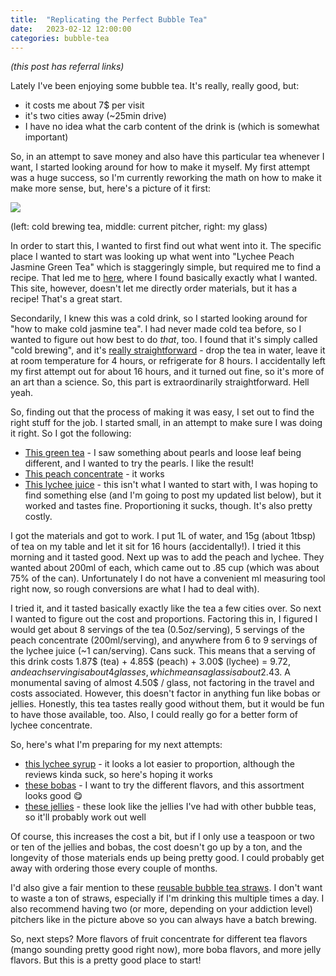 ```yaml
---
title:  "Replicating the Perfect Bubble Tea"
date:   2023-02-12 12:00:00
categories: bubble-tea
---
```


_(this post has referral links)_

Lately I've been enjoying some bubble tea. It's really, really good, but:

- it costs me about 7$ per visit
- it's two cities away (~25min drive)
- I have no idea what the carb content of the drink is (which is somewhat important)

So, in an attempt to save money and also have this particular tea whenever I want, I started looking around for how to make it myself. My first attempt was a huge success, so I'm currently reworking the math on how to make it make more sense, but, here's a picture of it first:

![](https://i.imgur.com/eg1cybf.jpg)

(left: cold brewing tea, middle: current pitcher, right: my glass)

In order to start this, I wanted to first find out what went into it. The specific place I wanted to start was looking up what went into "Lychee Peach Jasmine Green Tea" which is staggeringly simple, but required me to find a recipe. That led me to [here](https://www.sunnysyrup.com/recipe-peach-lychee-green-tea-with-colorful-coconut-jelly.html), where I found basically exactly what I wanted. This site, however, doesn't let me directly order materials, but it has a recipe! That's a great start.

Secondarily, I knew this was a cold drink, so I started looking around for "how to make cold jasmine tea". I had never made cold tea before, so I wanted to figure out how best to do _that_, too. I found that it's simply called "cold brewing", and it's [really straightforward](https://www.bestleaftea.com/blogs/story/how-to-cold-brew-jasmine-tea) - drop the tea in water, leave it at room temperature for 4 hours, or refrigerate for 8 hours. I accidentally left my first attempt out for about 16 hours, and it turned out fine, so it's more of an art than a science. So, this part is extraordinarily straightforward. Hell yeah.

So, finding out that the process of making it was easy, I set out to find the right stuff for the job. I started small, in an attempt to make sure I was doing it right. So I got the following:

- [This green tea](https://amzn.to/414Z8y2) - I saw something about pearls and loose leaf being different, and I wanted to try the pearls. I like the result!
- [This peach concentrate](https://amzn.to/3k0WyrV) - it works
- [This lychee juice](https://amzn.to/3k0ijbx) - this isn't what I wanted to start with, I was hoping to find something else (and I'm going to post my updated list below), but it worked and tastes fine. Proportioning it sucks, though. It's also pretty costly.

I got the materials and got to work. I put 1L of water, and 15g (about 1tbsp) of tea on my table and let it sit for 16 hours (accidentally!). I tried it this morning and it tasted good. Next up was to add the peach and lychee. They wanted about 200ml of each, which came out to .85 cup (which was about 75% of the can). Unfortunately I do not have a convenient ml measuring tool right now, so rough conversions are what I had to deal with).

I tried it, and it tasted basically exactly like the tea a few cities over. So next I wanted to figure out the cost and proportions. Factoring this in, I figured I would get about 8 servings of the tea (0.5oz/serving), 5 servings of the peach concentrate (200ml/serving), and anywhere from 6 to 9 servings of the lychee juice (~1 can/serving). Cans suck. This means that a serving of this drink costs 1.87$ (tea) + 4.85$ (peach) + 3.00$ (lychee) = 9.72$, and each serving is about 4 glasses, which means a glass is about 2.43$. A monumental saving of almost 4.50$ / glass, not factoring in the travel and costs associated. However, this doesn't factor in anything fun like bobas or jellies. Honestly, this tea tastes really good without them, but it would be fun to have those available, too. Also, I could really go for a better form of lychee concentrate.

So, here's what I'm preparing for my next attempts:

- [this lychee syrup](https://amzn.to/3YXjkzK) - it looks a lot easier to proportion, although the reviews kinda suck, so here's hoping it works
- [these bobas](https://amzn.to/3lIhJzG) - I want to try the different flavors, and this assortment looks good 😋
- [these jellies](https://amzn.to/3ItfF7l) - these look like the jellies I've had with other bubble teas, so it'll probably work out well

Of course, this increases the cost a bit, but if I only use a teaspoon or two or ten of the jellies and bobas, the cost doesn't go up by a ton, and the longevity of those materials ends up being pretty good. I could probably get away with ordering those every couple of months.

I'd also give a fair mention to these [reusable bubble tea straws](https://amzn.to/3EgRQ07). I don't want to waste a ton of straws, especially if I'm drinking this multiple times a day. I also recommend having two (or more, depending on your addiction level) pitchers like in the picture above so you can always have a batch brewing.

So, next steps? More flavors of fruit concentrate for different tea flavors (mango sounding pretty good right now), more boba flavors, and more jelly flavors. But this is a pretty good place to start!
